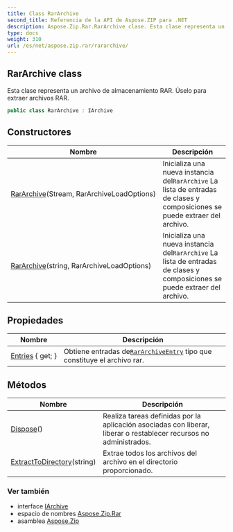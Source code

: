 ```yaml
---
title: Class RarArchive
second_title: Referencia de la API de Aspose.ZIP para .NET
description: Aspose.Zip.Rar.RarArchive clase. Esta clase representa un archivo de almacenamiento RAR. Úselo para extraer archivos RAR.
type: docs
weight: 310
url: /es/net/aspose.zip.rar/rararchive/
---
```

## RarArchive class

Esta clase representa un archivo de almacenamiento RAR. Úselo para extraer archivos RAR.

```csharp
public class RarArchive : IArchive
```

## Constructores

| Nombre | Descripción |
| --- | --- |
| [RarArchive](rararchive/#constructor)(Stream, RarArchiveLoadOptions) | Inicializa una nueva instancia del`RarArchive` La lista de entradas de clases y composiciones se puede extraer del archivo. |
| [RarArchive](rararchive/#constructor_1)(string, RarArchiveLoadOptions) | Inicializa una nueva instancia del`RarArchive` La lista de entradas de clases y composiciones se puede extraer del archivo. |

## Propiedades

| Nombre | Descripción |
| --- | --- |
| [Entries](../../aspose.zip.rar/rararchive/entries/) { get; } | Obtiene entradas de[`RarArchiveEntry`](../rararchiveentry/) tipo que constituye el archivo rar. |

## Métodos

| Nombre | Descripción |
| --- | --- |
| [Dispose](../../aspose.zip.rar/rararchive/dispose/)() | Realiza tareas definidas por la aplicación asociadas con liberar, liberar o restablecer recursos no administrados. |
| [ExtractToDirectory](../../aspose.zip.rar/rararchive/extracttodirectory/#extracttodirectory)(string) | Extrae todos los archivos del archivo en el directorio proporcionado. |

### Ver también

* interface [IArchive](../../aspose.zip/iarchive/)
* espacio de nombres [Aspose.Zip.Rar](../../aspose.zip.rar/)
* asamblea [Aspose.Zip](../../)


